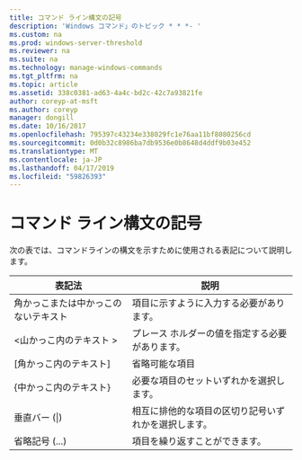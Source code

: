 ```yaml
---
title: コマンド ライン構文の記号
description: 'Windows コマンド」のトピック * * *- '
ms.custom: na
ms.prod: windows-server-threshold
ms.reviewer: na
ms.suite: na
ms.technology: manage-windows-commands
ms.tgt_pltfrm: na
ms.topic: article
ms.assetid: 338c0381-ad63-4a4c-bd2c-42c7a93821fe
author: coreyp-at-msft
ms.author: coreyp
manager: dongill
ms.date: 10/16/2017
ms.openlocfilehash: 795397c43234e338029fc1e76aa11bf8080256cd
ms.sourcegitcommit: 0d0b32c8986ba7db9536e0b8648d4ddf9b03e452
ms.translationtype: MT
ms.contentlocale: ja-JP
ms.lasthandoff: 04/17/2019
ms.locfileid: "59826393"
---
```

# <a name="command-line-syntax-key"></a>コマンド ライン構文の記号



次の表では、コマンドラインの構文を示すために使用される表記について説明します。

|表記法|説明|
|--------|-----------|
|角かっこまたは中かっこのないテキスト|項目に示すように入力する必要があります。|
|\<山かっこ内のテキスト >|プレース ホルダーの値を指定する必要があります。|
|[角かっこ内のテキスト]|省略可能な項目|
|{中かっこ内のテキスト}|必要な項目のセットいずれかを選択します。|
|垂直バー (\|)|相互に排他的な項目の区切り記号いずれかを選択します。|
|省略記号 (...)|項目を繰り返すことができます。|
